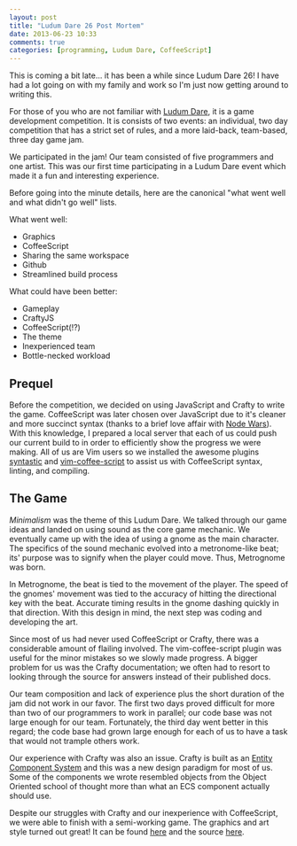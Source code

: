```yaml
---
layout: post
title: "Ludum Dare 26 Post Mortem"
date: 2013-06-23 10:33
comments: true
categories: [programming, Ludum Dare, CoffeeScript]
---
```


This is coming a bit late... it has been a while since Ludum Dare 26! I have had
a lot going on with my family and work so I'm just now getting around to writing
this.

For those of you who are not familiar with [Ludum Dare][], it is a game
development competition. It is consists of two events: an individual, two day
competition that has a strict set of rules, and a more laid-back, team-based,
three day game jam.

  [Ludum Dare]: http://www.ludumdare.com/compo/ 

We participated in the jam! Our team consisted of five programmers and one
artist.  This was our first time participating in a Ludum Dare event which made
it a fun and interesting experience. 

Before going into the minute details, here are the canonical "what went well and
what didn't go well" lists.

What went well:

  *  Graphics
  *  CoffeeScript
  *  Sharing the same workspace
  *  Github
  *  Streamlined build process

What could have been better:

  *  Gameplay
  *  CraftyJS
  *  CoffeeScript(!?)
  *  The theme
  *  Inexperienced team
  *  Bottle-necked workload

Prequel
-------

Before the competition, we decided on using JavaScript and Crafty to write the
game. CoffeeScript was later chosen over JavaScript due to it's cleaner and more
succinct syntax (thanks to a brief love affair with [Node Wars][]). With this
knowledge, I prepared a local server that each of us could push our current
build to in order to efficiently show the progress we were making.  All of
us are Vim users so we installed the awesome plugins [syntastic][] and
[vim-coffee-script][] to assist us with CoffeeScript syntax, linting, and
compiling.

  [Node Wars]: http://nodewar.com/
  [syntastic]: https://github.com/scrooloose/syntastic
  [vim-coffee-script]: https://github.com/kchmck/vim-coffee-script

The Game
--------

_Minimalism_ was the theme of this Ludum Dare. We talked through our game ideas
and landed on using sound as the core game mechanic. We eventually came up with
the idea of using a gnome as the main character. The specifics of the sound
mechanic evolved into a metronome-like beat; its' purpose was to signify when
the player could move. Thus, Metrognome was born.

In Metrognome, the beat is tied to the movement of the player. The speed of the
gnomes' movement was tied to the accuracy of hitting the directional key with
the beat. Accurate timing results in the gnome dashing quickly in that
direction. With this design in mind, the next step was coding and developing the
art.

Since most of us had never used CoffeeScript or Crafty, there was a considerable
amount of flailing involved. The vim-coffee-script plugin was useful for the
minor mistakes so we slowly made progress. A bigger problem for us was the
Crafty documentation; we often had to resort to looking through the source for
answers instead of their published docs.

Our team composition and lack of experience plus the short duration of the jam
did not work in our favor. The first two days proved difficult for more than two
of our programmers to work in parallel; our code base was not large enough for
our team. Fortunately, the third day went better in this regard; the code
base had grown large enough for each of us to have a task that would not trample
others work.

Our experience with Crafty was also an issue. Crafty is built as an [Entity
Component System][] and this was a new design paradigm for most of us. Some of
the components we wrote resembled objects from the Object Oriented school of
thought more than what an ECS component actually should use. 

Despite our struggles with Crafty and our inexperience with CoffeeScript, we
were able to finish with a semi-working game. The graphics and art style
turned out great! It can be found [here][Metrognome] and the source
[here][Metrognome-source].

  [Entity Component System]: http://roguebasin.roguelikedevelopment.org/index.php?title=Entity_Component_System
  [Metrognome-source]: https://github.com/jprof/ludumdare26
  [Metrognome]: http://jprof.github.io/ludumdare26

